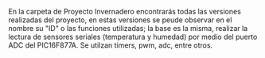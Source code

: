 En la carpeta de Proyecto Invernadero encontrarás todas las versiones realizadas del proyecto, en estas versiones se peude observar en el nombre su "ID" o las funciones utilizadas; la base es la misma, realizar la lectura de sensores seriales (temperatura y humedad) por medio del
puerto ADC del PIC16F877A. Se utilzan timers, pwm, adc, entre otros.
